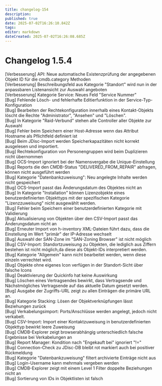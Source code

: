 ```yaml
---
title: changelog-154
description: 
published: true
date: 2025-07-02T16:26:10.842Z
tags: 
editor: markdown
dateCreated: 2025-07-02T16:26:08.685Z
---
```


# Changelog 1.5.4
<!-- cSpell:disable -->
<!-- markdownlint-disable MD052 -->
[Verbesserung]  API: Neue automatische Existenzprüfung der angegebenen Objekt ID für die cmdb.category Methoden<br>
[Verbesserung]  Beschreibungsfeld aus Kategorie "Standort" wird nun in der anpassbaren Listenansicht zur Auswahl angeboten<br>
[Verbesserung]  Kategorie Service: Neues Feld "Service Nummer"<br>
[Bug]           Fehlende Lösch- und fehlerhafte Editierfunktion in der Service-Typ-Konfiguration<br>
[Bug]           Bearbeiten der Rechtekonfiguration innerhalb eines Kontakt-Objekts löscht die Rechte "Administrator", "Ansehen" und "Löschen".<br>
[Bug]           In Kategorie "Raid-Verbund" stehen alle Controller aller Objekte zur Auswahl<br>
[Bug]           Fehler beim Speichern einer Host-Adresse wenn das Attribut Hostname als Pflichtfeld definiert ist<br>
[Bug]           Beim JDisc-Import werden Speicherkapazitäten nicht korrekt ausgelesen und importiert.<br>
[Bug]           Rechtekonfiguration von Personengruppen wird beim Duplizieren nicht übernommen<br>
[Bug]           OCS-Import ignoriert bei der Namensvergabe die Unique-Einstellung<br>
[Bug]           Reports die den CMDB-Status "DELIVERED_FROM_REPAIR" abfragen, können nicht ausgeführt werden<br>
[Bug]           Kategorie "Datenbankzuweisung": Neu angelegte Inhalte werden nicht gespeichert<br>
[Bug]           OCS-Import passt das Änderungsdatum des Objektes nicht an<br>
[Bug]           In Kategorie "Installation" können Lizenzobjekte eines benutzerdefinierten Objekttyps mit der spezifischen Kategorie "Lizenzzuweisung" nicht ausgewählt werden.<br>
[Bug]           Fehler beim Speichern einer benutzerdefinierten Kategorie mit Validierung<br>
[Bug]           Aktualisierung von Objekten über den CSV-Import passt das Änderungsdatum nicht an<br>
[Bug]           Erneuter Import von h-inventory XML-Dateien führt dazu, dass die Einstellung im Wert "primär" der IP-Adresse wechselt<br>
[Bug]           Auswahl der SAN-Zone im "SAN-Zoning Browser" ist nicht möglich<br>
[Bug]           CSV-Import: Standortzuweisung zu Objekten, die lediglich aus Ziffern bestehen ist nicht möglich,da diese als Objekt-IDs interpretiert werden.<br>
[Bug]           Kategorie "Allgemein" kann nicht bearbeitet werden, wenn diese einzeln verrechtet wird.<br>
[Bug]           Objekte ohne eigenes Icon verfügen in der Standort-Sicht über falsche Icons<br>
[Bug]           Deaktivierung der Quickinfo hat keine Auswirkung<br>
[Bug]           Löschen eines Vertragsendes bewirkt, dass Vertragsende und Nächstmögliches Vertragsende auf das aktuelle Datum gesetzt werden.<br>
[Bug]           Ausgabe der Zugriffs-URL zeigt zu allen Einträgen die primäre URL an.<br>
[Bug]           Kategorie Stacking: Lösen der Objektverknüpfungen lässt Beziehungen zurück<br>
[Bug]           Verkabelungsimport: Ports/Anschlüsse werden angelegt, jedoch nicht verkabelt.<br>
[Bug]           CSV-Import: Import einer Kontaktzuweisung in benutzerdefinierten Objekttyp bewirkt leere Zuweisung<br>
[Bug]           CMDB-Explorer zeigt browserabhängig unterschiedlich falsche Ergebnisse bei Verkabelungen an<br>
[Bug]           Report Manager: Kondition nach "Engekauft bei" ignoriert "!="<br>
[Bug]           Connection-Check zu JDisc-DB bleibt rot markiert auch bei positiver Rückmeldung<br>
[Bug]           Kategorie "Datenbankzuweisung" filtert archivierte Einträge nicht aus<br>
[Bug]           Login-Username kann mehrmals vergeben werden<br>
[Bug]           CMDB-Explorer zeigt mit einem Level 1 Filter doppelte Beziehungen nicht an<br>
[Bug]           Sortierung von IDs in Objektlisten ist falsch<br>
